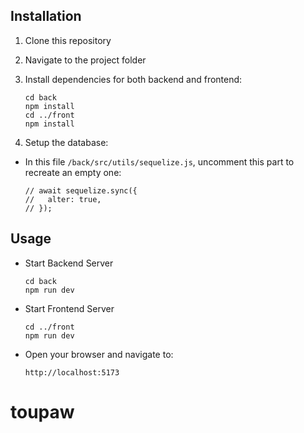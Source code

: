 ## Installation

1. Clone this repository

2. Navigate to the project folder

3. Install dependencies for both backend and frontend:
    ```
    cd back
    npm install
    cd ../front
    npm install
    ```
4. Setup the database:

- In this file `/back/src/utils/sequelize.js`, uncomment this part to recreate an empty one:

    ```
    // await sequelize.sync({
    //   alter: true,
    // });
    ```

## Usage

- Start Backend Server
    ```
    cd back
    npm run dev
    ```
- Start Frontend Server
    ```
    cd ../front
    npm run dev
    ```
- Open your browser and navigate to:
    ```
    http://localhost:5173
    ```
# toupaw
